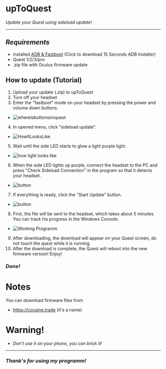 # upToQuest
*Update your Quest using sideload update!*

----
## *Requirements*
- installed [ADB & Fastboot](https://icedrive.net/s/k7j4QQi9FVtCZD9DXA8ZwDut7zXG) (Click to download 15 Seconds ADB Installer)
- Quest 1/2/3/pro
- .zip file with Oculus firmware update

## How to update (Tutorial)
1. Upload your update (.zip) to upToQuest
2. Turn off your headset
3. Enter the "fastboot" mode on your headset by pressing the power and volume down buttons.
- ![whereisbuttonsonquest](https://i.postimg.cc/NMZx6TpL/image.png)
4. In opened menu, click "sideload update".
- ![HowItLooksLike](https://i.postimg.cc/FH0cJ8kf/IMG-20250408-215757.jpg)
5. Wait until the side LED starts to glow a light purple light.
- ![how light looks like](https://i.postimg.cc/MHr4VX4Y/9-20250408222124.png)
6. When the side LED lights up purple, connect the headset to the PC and press "Check Sideload Connection" in the program so that it detects your headset.
- ![button](https://i.postimg.cc/Y97RJX2B/image.png)
7. If everything is ready, click the "Start Update" button.
- ![button](https://i.postimg.cc/wTdtD7xM/2025-04-09-185834991.png)
8. First, the file will be sent to the headset, which takes about 5 minutes. You can track his progress in the Windows Console.
- ![Working Programm](https://i.postimg.cc/T2JHgNnD/image.png)
9. After downloading, the download will appear on your Quest screen, do not touch the quest while it is running.
10. After the download is complete, the Quest will reboot into the new firmware version! Enjoy!
### *Done!*

# Notes
You can download firmware files from
- https://cocaine.trade (it's a name)

# Warning!
- *Don't use it on your phone, you can brick it!*
----
### *Thank's for using my programm!*

